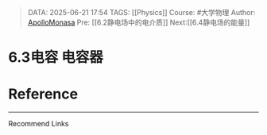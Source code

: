 > DATA: 2025-06-21 17:54
> TAGS: [[Physics]]
> Course: #大学物理 
> Author: [ApolloMonasa](https://github.com/ApolloMonasa)
> Pre: [[6.2静电场中的电介质]]
> Next:[[6.4静电场的能量]]


# 6.3电容 电容器


# Reference


---
Recommend Links
